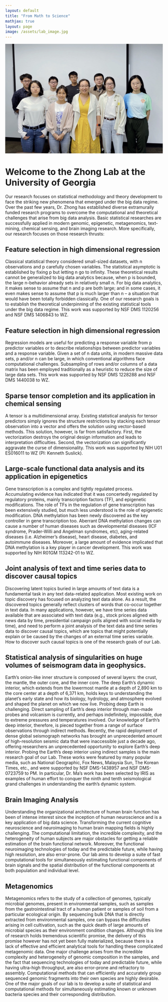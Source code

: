 ```yaml
---
layout: default
title: "From Math to Science"
mathjax: true
layout: page
image: /assets/lab_image.jpg
---
```

![](/assets/lab_image.jpg)
# Welcome to the Zhong Lab at the University of Georgia
Our research focuses on statistical methodology and theory development to face the striking new phenomena that emerged under the big data regime. Over the past few years, Dr. Zhong has established diverse extramurally funded research programs to overcome the computational and theoretical challenges that arise from big data analysis. Basic statistical researches are successfully applied in modern genomic, epigenetic, metagenomics, text-mining, chemical sensing, and brain imaging research.
More specifically, our research focuses on those research thrusts:
## Feature selection in high dimensional regression
Classical statistical theory considered small-sized datasets, with n observations and p carefully chosen variables. The statistical asymptotic is established by fixing p but letting n go to infinity. These theoretical results cannot be generalized to big data analytics because, when p is bounded, the large n-behavior already sets in relatively small n. For big data analytics, it makes sense to assume that n and p are both large; and in some cases, it even makes sense to assume that p is much larger than n – a situation that would have been totally forbidden classically. One of our research goals is to establish the theoretical underpinning of the existing statistical tools under the big data regime. This work was supported by NSF DMS 1120256 and NSF DMS 1406843 to WZ.
## Feature selection in high dimensional regression
Regression models are useful for predicting a response variable from p predictor variables or to describe relationships between predictor variables and a response variable. Given a set of n data units, in modern massive data sets, p and/or n can be large, in which conventional algorithms face computational challenges. Subsampling of rows and/or columns of a data matrix has been employed traditionally as a heuristic to reduce the size of large data sets. This work was supported by NSF DMS 1228288 and NSF DMS 1440038 to WZ.
## Sparse tensor completion and its application in chemical sensing
A tensor is a multidimensional array. Existing statistical analysis for tensor predictors simply ignores the structure restrictions by stacking each tensor observation into a vector and offers the solution using vector-based methods. This solution, however, is far from satisfactory. First, the vectorization destroys the original design information and leads to interpretation difficulties. Second, the vectorization can significantly aggravate the curse of dimensionality. This work was supported by NIH U01 ES016011 to WZ (PI: Kenneth Suslick).
## Large-scale functional data analysis and its application in epigenetics
Gene transcription is a complex and tightly regulated process. Accumulating evidence has indicated that it was concertedly regulated by regulatory proteins, mainly transcription factors (TF), and epigenetic modifications. The role of TFs in the regulation of gene transcription has been extensively studied, but much less understood is the role of epigenetic modification. DNA methylation has been newly discovered as the key controller in gene transcription too. Aberrant DNA methylation changes can cause a number of human diseases such as developmental diseases (ICF syndrome, Prader-Willi and Angelman syndromes, etc), aging-related diseases (i.e. Alzheimer’s disease), heart disease, diabetes, and autoimmune diseases. Moreover, a large amount of evidence implicated that DNA methylation is a key player in cancer development. This work was supported by NIH R01GM 113242-01 to WZ.
## Joint analysis of text and time series data to discover causal topics
Discovering latent topics buried in large amounts of text data is a fundamental task in any text data-related application. Most existing work on topic discovery has focused on analyzing text data alone. As a result, the discovered topics generally reflect clusters of words that co-occur together in text data. In many applications, however, we have time series data available that are associated with text data (e.g., stock prices aligned with news data by time, presidential campaign polls aligned with social media by time), and need to perform a joint analysis of the text data and time series data to discover causal topics, which are topics that might potentially explain or be caused by the changes of an external time series variable. How to discover such causal topics is one of the research goals of our Lab.
## Statistical analysis of singularities on huge volumes of seismogram data in geophysics.
Earth’s onion-like inner structure is composed of several layers: the crust, the mantle, the outer core, and the inner core. The deep Earth’s dynamic interior, which extends from the lowermost mantle at a depth of 2,890 km to the core center at a depth of 6,371 km, holds keys to understanding the planet’s early state and how its biology, hydrology, and atmosphere evolved and shaped the planet on which we now live. Probing deep Earth is challenging. Direct sampling of Earth’s deep interior through man-made probes and volcanism is currently, and perhaps indefinitely, impossible, due to extreme pressures and temperatures involved. Our knowledge of Earth’s deep interior, therefore, is pieced together from a range of surface observations through indirect methods. Recently, the rapid deployment of dense global seismograph networks has brought an unprecedented amount of high-resolution seismic data that were inaccessible just a decade ago, offering researchers an unprecedented opportunity to explore Earth’s deep interior. Probing the Earth’s deep interior using indirect samples is the main research goal of our Lab. These works were featured by many popular media, such as National Geographic, Fox News, Malaysia Sun, The Korean Times, etc.,  and were supported by NSF DMS-1438957 and NSF DMS-0723759 to PM. In particular, Dr. Ma’s work has been selected by IRIS as examples of human effort to conquer the ninth and tenth seismological grand challenges in understanding the earth’s dynamic system.
## Brain Imaging Analysis
Understanding the organizational architecture of human brain function has been of intense interest since the inception of human neuroscience and is a key application of big data science. Transforming the current cognitive neuroscience and neuroimaging to human brain mapping fields is highly challenging. The computational limitation, the incredible complexity, and the heterogeneity of human subjects are major obstacles for getting a reliable estimation of the brain functional network. Moreover, the functional neuroimaging technologies of today and the predictable future, while having high resolution, are also error-prone. Our lab aims to develop a suite of fast computational tools for simultaneously estimating functional components of brain signals and the spatial distribution of the functional components at both population and individual level.
## Metagenomics
Metagenomics refers to the study of a collection of genomes, typically microbial genomes, present in environmental samples, such as samples from the gastrointestinal tract of a human patient or samples of soil from a particular ecological origin. By sequencing bulk DNA that is directly extracted from environmental samples, one can bypass the difficulties arising in cell cultivation, such as the quick death of large amounts of microbial species as their environment condition changes. Although this line of research holds tremendous scientific promise, the delivery of this promise however has not yet been fully materialized, because there is a lack of effective and efficient analytical tools for handling these complicated metagenomic data. One major challenge arises from the incredible complexity and heterogeneity of genomic composition in the samples, and the fact that sequencing technologies of today and predictable future, while having ultra-high throughput, are also error-prone and refractory to assembly. Computational methods that can efficiently and accurately group sequenced genomic fragments into their own species are highly desirable. One of the major goals of our lab is to develop a suite of statistical and computational methods for simultaneously estimating known or unknown bacteria species and their corresponding distribution.
